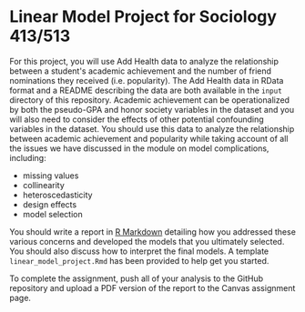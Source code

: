 # Linear Model Project for Sociology 413/513

For this project, you will use Add Health data to analyze the relationship between a student's academic achievement and the number of friend nominations they received (i.e. popularity). The Add Health data in RData format and a README describing the data are both available in the `input` directory of this repository. Academic achievement can be operationalized by both the pseudo-GPA and honor society variables in the dataset and you will also need to consider the effects of other potential confounding variables in the dataset. You should use this data to analyze the relationship between academic achievement and popularity while taking account of all the issues we have discussed in the module on model complications, including:

- missing values
- collinearity
- heteroscedasticity
- design effects
- model selection

You should write a report in [R Markdown](https://rmarkdown.rstudio.com/) detailing how you addressed these various concerns and developed the models that you ultimately selected. You should also discuss how to interpret the final models. A template `linear_model_project.Rmd` has been provided to help get you started.

To complete the assignment, push all of your analysis to the GitHub repository and upload a PDF version of the report to the Canvas assignment page.

